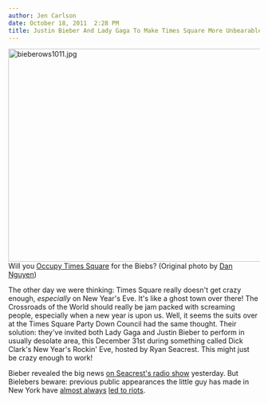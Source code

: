 ```yaml
---
author: Jen Carlson
date: October 18, 2011  2:28 PM
title: Justin Bieber And Lady Gaga To Make Times Square More Unbearable This New Year's Eve
---
```


<p><span class="mt-enclosure mt-enclosure-image" style="display: inline;"> <img alt="bieberows1011.jpg" src="https://web.archive.org/web/20111020034952im_/http://gothamist.com/attachments/arts_jen/bieberows1011.jpg" width="640" height="427" class="image-none"> </span><br>
<span class="photo_caption">Will you <a href="https://web.archive.org/web/20111020034952/http://gothamist.com/2011/10/16/video_did_police_entrap_occupy_wall.php#photo-7">Occupy Times Square</a> for the Biebs? (Original photo by <a href="https://web.archive.org/web/20111020034952/http://www.flickr.com/photos/zokuga/sets/72157627671432617/?page=2">Dan Nguyen</a>)</span></p>

<p>The other day we were thinking: Times Square really doesn&apos;t get crazy enough, <em>especially</em> on New Year&apos;s Eve. It&apos;s like a ghost town over there! The Crossroads of the World should really be jam packed with screaming people, especially when a new year is upon us. Well, it seems the suits over at the Times Square Party Down Council had the same thought. Their solution: they&apos;ve invited both Lady Gaga and Justin Bieber to perform in usually desolate area, this December 31st during something called Dick Clark&apos;s New Year&apos;s Rockin&apos; Eve, hosted by Ryan Seacrest. This might just be crazy enough to work!</p>

<p>Bieber revealed the big news <a href="https://web.archive.org/web/20111020034952/http://ryanseacrest.com/2011/10/17/justin-bieber-announces-new-years-eve-performance-audio/">on Seacrest&apos;s radio show</a> yesterday. But Bielebers beware: previous public appearances the little guy has made in New York have <a href="https://web.archive.org/web/20111020034952/http://gothamist.com/2011/06/23/tiny_justin_bieber_has_been_injured.php">almost always</a> <a href="https://web.archive.org/web/20111020034952/http://gothamist.com/2011/05/07/justin_biebers_punishment_for_causi.php">led to riots</a>.</p>